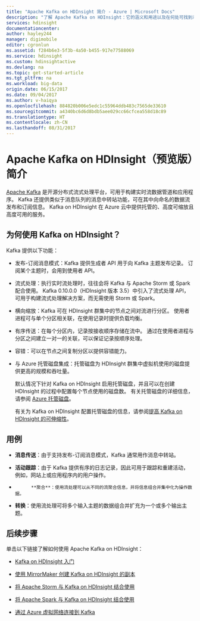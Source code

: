 ```yaml
---
title: "Apache Kafka on HDInsight 简介 - Azure | Microsoft Docs"
description: "了解 Apache Kafka on HDInsight：它的涵义和用途以及在何处可找到示例和入门信息。"
services: hdinsight
documentationcenter: 
author: hayley244
manager: digimobile
editor: cgronlun
ms.assetid: f284b6e3-5f3b-4a50-b455-917e77588069
ms.service: hdinsight
ms.custom: hdinsightactive
ms.devlang: na
ms.topic: get-started-article
ms.tgt_pltfrm: na
ms.workload: big-data
origin.date: 06/15/2017
ms.date: 09/04/2017
ms.author: v-haiqya
ms.openlocfilehash: 884820b006e5edc1c55964ddb483c7565de33610
ms.sourcegitcommit: a4340bc6d6d8bdb5aee029cc66cfcea558d18c89
ms.translationtype: HT
ms.contentlocale: zh-CN
ms.lasthandoff: 08/31/2017
---
```

# <a name="introducing-apache-kafka-on-hdinsight-preview"></a>Apache Kafka on HDInsight（预览版）简介

[Apache Kafka](https://kafka.apache.org) 是开源分布式流式处理平台，可用于构建实时流数据管道和应用程序。 Kafka 还提供类似于消息队列的消息中转站功能，可在其中向命名的数据流发布和订阅信息。 Kafka on HDInsight 在 Azure 云中提供托管的、高度可缩放且高度可用的服务。

## <a name="why-use-kafka-on-hdinsight"></a>为何使用 Kafka on HDInsight？

Kafka 提供以下功能：

* 发布-订阅消息模式：Kafka 提供生成者 API 用于向 Kafka 主题发布记录。 订阅某个主题时，会用到使用者 API。

* 流式处理：执行实时流处理时，往往会将 Kafka 与 Apache Storm 或 Spark 配合使用。 Kafka 0.10.0.0（HDInsight 版本 3.5）中引入了流式处理 API，可用于构建流式处理解决方案，而无需使用 Storm 或 Spark。

* 横向缩放：Kafka 可在 HDInsight 群集中的节点之间对流进行分区。 使用者进程可与单个分区相关联，在使用记录时提供负载均衡。

* 有序传送：在每个分区内，记录按接收顺序存储在流中。 通过在使用者进程与分区之间建立一对一的关联，可以保证记录按顺序处理。

* 容错：可以在节点之间复制分区以提供容错能力。

* 与 Azure 托管磁盘集成：托管磁盘为 HDInsight 群集中虚拟机使用的磁盘提供更高的规模和吞吐量。

    默认情况下针对 Kafka on HDInsight 启用托管磁盘，并且可以在创建 HDInsight 的过程中配置每个节点使用的磁盘数。 有关托管磁盘的详细信息，请参阅 [Azure 托管磁盘](../virtual-machines/windows/managed-disks-overview.md)。

    有关为 Kafka on HDInsight 配置托管磁盘的信息，请参阅[提高 Kafka on HDInsight 的可伸缩性](hdinsight-apache-kafka-scalability.md)。

## <a name="use-cases"></a>用例

* **消息传送**：由于支持发布-订阅消息模式，Kafka 通常用作消息中转站。

* **活动跟踪**：由于 Kafka 提供有序的日志记录，因此可用于跟踪和重建活动， 例如，网站上或应用程序内的用户操作。

* 
            **聚合**：使用流处理可以从不同的流聚合信息，并将信息组合并集中化为操作数据。

* **转换**：使用流处理可将多个输入主题的数据组合并扩充为一个或多个输出主题。

## <a name="next-steps"></a>后续步骤

单击以下链接了解如何使用 Apache Kafka on HDInsight：

* [Kafka on HDInsight 入门](hdinsight-apache-kafka-get-started.md)

* [使用 MirrorMaker 创建 Kafka on HDInsight 的副本](hdinsight-apache-kafka-mirroring.md)

* [将 Apache Storm 与 Kafka on HDInsight 结合使用](hdinsight-apache-storm-with-kafka.md)

* [将 Apache Spark 与 Kafka on HDInsight 结合使用](hdinsight-apache-spark-with-kafka.md)

* [通过 Azure 虚拟网络连接到 Kafka](hdinsight-apache-kafka-connect-vpn-gateway.md)